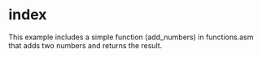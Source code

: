 # index
This example includes a simple function (add_numbers) in functions.asm that adds two numbers and returns the result. 
